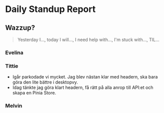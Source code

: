 # Daily Standup Report

## Wazzup?

> Yesterday I…, today I will…, I need help with…, I'm stuck with…, TIL…

### Evelina


### Tittie 
- Igår parkodade vi mycket. Jag blev nästan klar med headern, ska bara göra den lite bättre i desktopvy. 
- Idag tänkte jag göra klart headern, få rätt på alla anrop till API:et och skapa en Pinia Store. 


### Melvin 

